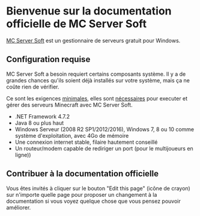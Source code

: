 # Bienvenue sur la documentation officielle de MC Server Soft

[MC Server Soft](https://www.mcserversoft.com/) est un gestionnaire de serveurs gratuit pour Windows.

## Configuration requise

MC Server Soft a besoin requiert certains composants système. Il y a de grandes chances qu'ils soient déjà installés sur votre système, mais ça ne coûte rien de vérifier.

Ce sont les exigences <u>minimales</u>, elles sont <u>nécessaires</u> pour executer et gérer des serveurs Minecraft avec MC Server Soft.

*   .NET Framework 4.7.2
*   Java 8 ou plus haut
*   Windows Serveur (2008 R2 SP1/2012/2016), Windows 7, 8 ou 10 comme système d'exploitation, avec 4Go de mémoire
*   Une connexion internet stable, filaire hautement conseillé
*   Un routeur/modem capable de rediriger un port (pour le multijoueurs en ligne))

## Contribuer à la documentation officielle

Vous êtes invités à cliquer sur le bouton "Edit this page" (icône de crayon) sur n'importe quelle page pour proposer un changement à la documentation si vous voyez quelque chose que vous pensez pouvoir améliorer.
